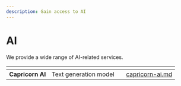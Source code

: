 ```yaml
---
description: Gain access to AI
---
```


# AI

We provide a wide range of AI-related services.

<table data-view="cards"><thead><tr><th></th><th></th><th></th><th data-hidden data-card-target data-type="content-ref"></th></tr></thead><tbody><tr><td><strong>Capricorn AI</strong></td><td>Text generation model</td><td></td><td><a href="capricorn-ai.md">capricorn-ai.md</a></td></tr></tbody></table>
